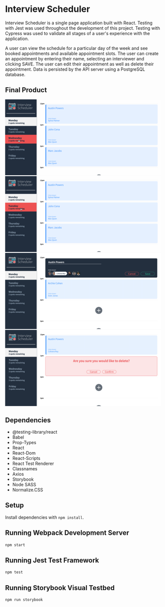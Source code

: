 # Interview Scheduler

Interview Scheduler is a single page application built with React. Testing with Jest was used throughout the development of this project. Testing with Cypress was used to validate all stages of a user's experience with the application. 

A user can view the schedule for a particular day of the week and see booked appointments and available appointment slots. The user can create an appointment by entering their name, selecting an interviewer and clicking SAVE. The user can edit their appointment as well as delete their appointment. Data is persisted by the API server using a PostgreSQL database.

## Final Product
!["Select a day and create an appointment"](https://github.com/samamoo/scheduler/blob/master/docs/scheduler-book.gif?raw=true)
!["Delete an appointment"](https://github.com/samamoo/scheduler/blob/master/docs/scheduler-delete.gif?raw=true)
!["Book an appointment"](https://github.com/samamoo/scheduler/blob/master/docs/scheduler_book.png?raw=true)
!["Delete an appointment"](https://github.com/samamoo/scheduler/blob/master/docs/scheduler_delete.png?raw=true)

## Dependencies
- @testing-library/react
- Babel
- Prop-Types
- React
- React-Dom
- React-Scripts
- React Test Renderer
- Classnames
- Axios
- Storybook
- Node SASS
- Normalize.CSS

## Setup

Install dependencies with `npm install`.

## Running Webpack Development Server

```sh
npm start
```

## Running Jest Test Framework

```sh
npm test
```

## Running Storybook Visual Testbed

```sh
npm run storybook
```
